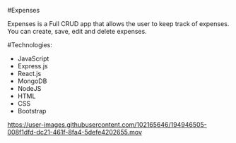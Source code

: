 #Expenses
<p> Expenses is a Full CRUD app that allows the user to keep track of expenses. You can create, save, edit and delete expenses. </p>
#Technologies:
<ul>
  <li>JavaScript</li>
  <li>Express.js</li>
  <li>React.js</li>
  <li>MongoDB </li>
  <li>NodeJS </li>
  <li>HTML</li>
  <li>CSS</li>
  <li>Bootstrap</li>
</ul>

https://user-images.githubusercontent.com/102165646/194946505-008f1dfd-dc21-461f-8fa4-5defe4202655.mov

